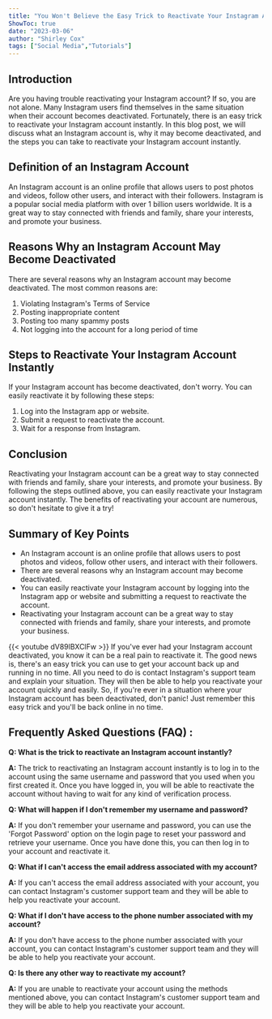 ```yaml
---
title: "You Won't Believe the Easy Trick to Reactivate Your Instagram Account Instantly!"
ShowToc: true 
date: "2023-03-06"
author: "Shirley Cox" 
tags: ["Social Media","Tutorials"]
---
```

## Introduction

Are you having trouble reactivating your Instagram account? If so, you are not alone. Many Instagram users find themselves in the same situation when their account becomes deactivated. Fortunately, there is an easy trick to reactivate your Instagram account instantly. In this blog post, we will discuss what an Instagram account is, why it may become deactivated, and the steps you can take to reactivate your Instagram account instantly. 

## Definition of an Instagram Account

An Instagram account is an online profile that allows users to post photos and videos, follow other users, and interact with their followers. Instagram is a popular social media platform with over 1 billion users worldwide. It is a great way to stay connected with friends and family, share your interests, and promote your business.

## Reasons Why an Instagram Account May Become Deactivated

There are several reasons why an Instagram account may become deactivated. The most common reasons are:

1. Violating Instagram's Terms of Service
2. Posting inappropriate content
3. Posting too many spammy posts
4. Not logging into the account for a long period of time

## Steps to Reactivate Your Instagram Account Instantly

If your Instagram account has become deactivated, don't worry. You can easily reactivate it by following these steps:

1. Log into the Instagram app or website.
2. Submit a request to reactivate the account.
3. Wait for a response from Instagram.

## Conclusion

Reactivating your Instagram account can be a great way to stay connected with friends and family, share your interests, and promote your business. By following the steps outlined above, you can easily reactivate your Instagram account instantly. The benefits of reactivating your account are numerous, so don't hesitate to give it a try!

## Summary of Key Points

- An Instagram account is an online profile that allows users to post photos and videos, follow other users, and interact with their followers.
- There are several reasons why an Instagram account may become deactivated.
- You can easily reactivate your Instagram account by logging into the Instagram app or website and submitting a request to reactivate the account.
- Reactivating your Instagram account can be a great way to stay connected with friends and family, share your interests, and promote your business.

{{< youtube dV89lBXClFw >}} 
If you've ever had your Instagram account deactivated, you know it can be a real pain to reactivate it. The good news is, there's an easy trick you can use to get your account back up and running in no time. All you need to do is contact Instagram's support team and explain your situation. They will then be able to help you reactivate your account quickly and easily. So, if you're ever in a situation where your Instagram account has been deactivated, don't panic! Just remember this easy trick and you'll be back online in no time.

## Frequently Asked Questions (FAQ) :
**Q: What is the trick to reactivate an Instagram account instantly?**

**A:** The trick to reactivating an Instagram account instantly is to log in to the account using the same username and password that you used when you first created it. Once you have logged in, you will be able to reactivate the account without having to wait for any kind of verification process.

**Q: What will happen if I don't remember my username and password?**

**A:** If you don't remember your username and password, you can use the 'Forgot Password' option on the login page to reset your password and retrieve your username. Once you have done this, you can then log in to your account and reactivate it.

**Q: What if I can't access the email address associated with my account?**

**A:** If you can't access the email address associated with your account, you can contact Instagram's customer support team and they will be able to help you reactivate your account.

**Q: What if I don't have access to the phone number associated with my account?**

**A:** If you don't have access to the phone number associated with your account, you can contact Instagram's customer support team and they will be able to help you reactivate your account.

**Q: Is there any other way to reactivate my account?**

**A:** If you are unable to reactivate your account using the methods mentioned above, you can contact Instagram's customer support team and they will be able to help you reactivate your account.


